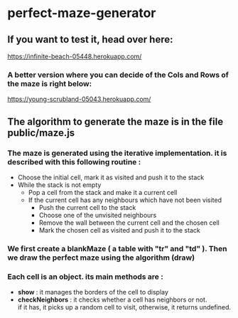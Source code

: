 # perfect-maze-generator

<h2>If you want to test it, head over here: </h2> 
<a href="https://infinite-beach-05448.herokuapp.com/" target="_blank">https://infinite-beach-05448.herokuapp.com/</a>

<h3> A better version where you can decide of the Cols and Rows of the maze is right below: </h3>
 <a href="https://young-scrubland-05043.herokuapp.com/" target="_blank">https://young-scrubland-05043.herokuapp.com/</a>

<div>
  <h2>The algorithm to generate the maze is in the file public/maze.js</h2>
</div>

<div>
  <h3>The maze is generated using the iterative implementation. it is described with this following routine : </h3>
    <ul>
      <li> Choose the initial cell, mark it as visited and push it to the stack </li>
      <li> While the stack is not empty
          <ul>
            <li>Pop a cell from the stack and make it a current cell
            <li>If the current cell has any neighbours which have not been visited
              <ul>
                <li>Push the current cell to the stack
                <li>Choose one of the unvisited neighbours
                <li>Remove the wall between the current cell and the chosen cell
                <li>Mark the chosen cell as visited and push it to the stack
              </ul>
        </ul>
    </ul>
 </div>

<div>
  <h3>We first create a blankMaze ( a table with "tr" and "td" ).
  Then we draw the perfect maze using the algorithm (draw)</h3> 
</div>
<div>
  <h3>Each cell is an object. its main methods are : </h3>
  <ul>
    <li><strong>show</strong> : it manages the borders of the cell to display 
    <li><strong>checkNeighbors</strong> : it checks whether a cell has neighbors or not.<br>
      if it has, it picks up a random cell to visit, otherwise, it returns undefined.</li>
  </ul>
</div>
    
